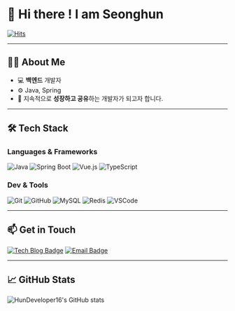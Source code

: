 # 🤖 Hi there ! I am Seonghun
[![Hits](https://hits.seeyoufarm.com/api/count/incr/badge.svg?url=https%3A%2F%2Fgithub.com%2FHunDeveloper16&count_bg=%2376FB11&title_bg=%23198BD7&icon=github.svg&icon_color=%23000000&title=Visitors&edge_flat=false)](https://hits.seeyoufarm.com)

---

## 👨‍💻 About Me

- 💻 **백엔드** 개발자
- ⚙️ Java, Spring
- 🎯 지속적으로 **성장하고 공유**하는 개발자가 되고자 합니다.

---

## 🛠️ Tech Stack

### Languages & Frameworks
![Java](https://img.shields.io/badge/Java-007396?style=flat&logo=java&logoColor=white)
![Spring Boot](https://img.shields.io/badge/Spring_Boot-6DB33F?style=flat&logo=spring-boot&logoColor=white)
![Vue.js](https://img.shields.io/badge/Vue.js-35495E?style=flat&logo=vue.js)
![TypeScript](https://img.shields.io/badge/TypeScript-3178C6?style=flat&logo=typescript)

### Dev & Tools
![Git](https://img.shields.io/badge/Git-F05032?style=flat&logo=git&logoColor=white)
![GitHub](https://img.shields.io/badge/GitHub-181717?style=flat&logo=github&logoColor=white)
![MySQL](https://img.shields.io/badge/MySQL-4479A1?style=flat&logo=mysql&logoColor=white)
![Redis](https://img.shields.io/badge/Redis-DC382D?style=flat&logo=redis&logoColor=white)
![VSCode](https://img.shields.io/badge/VSCode-007ACC?style=flat&logo=visual-studio-code)

---

## 📫 Get in Touch

[![Tech Blog Badge](https://img.shields.io/badge/Blog-Tistory-000000?style=flat-square&logo=tistory&logoColor=white)](https://lsh2016.tistory.com/)
[![Email Badge](https://img.shields.io/badge/Email-lsh@example.com-blue?style=flat-square&logo=gmail&logoColor=white)](mailto:lsh@example.com)

---

## 📈 GitHub Stats

![HunDeveloper16's GitHub stats](https://github-readme-stats.vercel.app/api?username=HunDeveloper16&show_icons=true&theme=github_dark)


